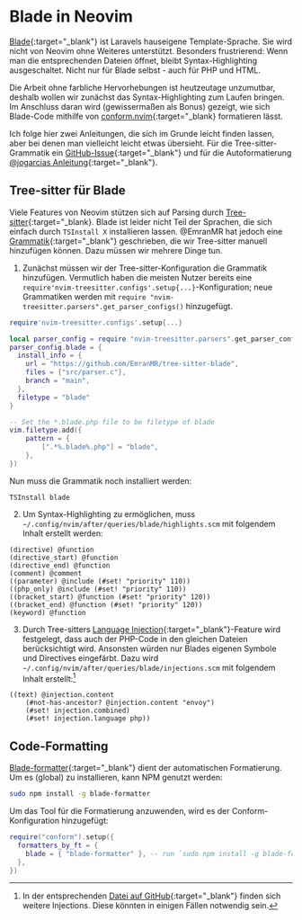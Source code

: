 # Blade in Neovim
[Blade](https://laravel.com/docs/11.x/blade){:target="_blank"} ist Laravels hauseigene Template-Sprache. Sie wird nicht von Neovim ohne Weiteres unterstützt. Besonders frustrierend: Wenn man die entsprechenden Dateien öffnet, bleibt Syntax-Highlighting ausgeschaltet. Nicht nur für Blade selbst - auch für PHP und HTML.

Die Arbeit ohne farbliche Hervorhebungen ist heutzeutage unzumutbar, deshalb wollen wir zunächst das Syntax-Highlighting zum Laufen bringen. Im Anschluss daran wird (gewissermaßen als Bonus) gezeigt, wie sich Blade-Code mithilfe von [conform.nvim](https://github.com/stevearc/conform.nvim){:target="_blank} formatieren lässt.

Ich folge hier zwei Anleitungen, die sich im Grunde leicht finden lassen, aber bei denen man vielleicht leicht etwas übersieht. Für die Tree-sitter-Grammatik ein [GitHub-Issue](https://github.com/EmranMR/tree-sitter-blade/discussions/19){:target="_blank"} und für die Autoformatierung [@jogarcias Anleitung](https://medium.com/@jogarcia/laravel-blade-on-neovim-ee530ff5d20d){:target="_blank"}.

## Tree-sitter für Blade
Viele Features von Neovim stützen sich auf Parsing durch [Tree-sitter](https://github.com/tree-sitter/tree-sitter){:target="_blank}. Blade ist leider nicht Teil der Sprachen, die sich einfach durch `TSInstall X` installieren lassen. @EmranMR hat jedoch eine [Grammatik](https://github.com/EmranMR/tree-sitter-blade/tree/main){:target="_blank"} geschrieben, die wir Tree-sitter manuell hinzufügen können. Dazu müssen wir mehrere Dinge tun.

1. Zunächst müssen wir der Tree-sitter-Konfiguration die Grammatik hinzufügen. Vermutlich haben die meisten Nutzer bereits eine `require'nvim-treesitter.configs'.setup{...}`-Konfiguration; neue Grammatiken werden mit `require "nvim-treesitter.parsers".get_parser_configs()` hinzugefügt.

```lua
require'nvim-treesitter.configs'.setup{...}

local parser_config = require "nvim-treesitter.parsers".get_parser_configs()
parser_config.blade = {
  install_info = {
    url = "https://github.com/EmranMR/tree-sitter-blade",
    files = {"src/parser.c"},
    branch = "main",
  },
  filetype = "blade"
}

-- Set the *.blade.php file to be filetype of blade
vim.filetype.add({
    pattern = {
        [".*%.blade%.php"] = "blade",
    },
})
```
Nun muss die Grammatik noch installiert werden:
```
TSInstall blade
```

2. Um Syntax-Highlighting zu ermöglichen, muss `~/.config/nvim/after/queries/blade/highlights.scm` mit folgendem Inhalt erstellt werden:

```Query
(directive) @function
(directive_start) @function
(directive_end) @function
(comment) @comment
((parameter) @include (#set! "priority" 110)) 
((php_only) @include (#set! "priority" 110)) 
((bracket_start) @function (#set! "priority" 120)) 
((bracket_end) @function (#set! "priority" 120)) 
(keyword) @function
```

3. Durch Tree-sitters [Language Injection](https://tree-sitter.github.io/tree-sitter/syntax-highlighting#language-injection){:target="_blank"}-Feature wird festgelegt, dass auch der PHP-Code in den gleichen Dateien berücksichtigt wird. Ansonsten würden nur Blades eigenen Symbole und Directives eingefärbt. Dazu wird `~/.config/nvim/after/queries/blade/injections.scm` mit folgendem Inhalt erstellt:[^injections]

```Query
((text) @injection.content
    (#not-has-ancestor? @injection.content "envoy")
    (#set! injection.combined)
    (#set! injection.language php))
```

## Code-Formatting
[Blade-formatter](https://github.com/shufo/blade-formatter){:target="_blank"} dient der automatischen Formatierung. Um es (global) zu installieren, kann NPM genutzt werden:

```bash
sudo npm install -g blade-formatter
```

Um das Tool für die Formatierung anzuwenden, wird es der Conform-Konfiguration hinzugefügt:

```lua
require("conform").setup({
  formatters_by_ft = {
    blade = { "blade-formatter" }, -- run `sudo npm install -g blade-formatter`
  },
})
```

[^injections]: In der entsprechenden [Datei auf GitHub](https://github.com/EmranMR/tree-sitter-blade/blob/main/queries/injections.scm){:target="_blank"} finden sich weitere Injections. Diese könnten in einigen Fällen notwendig sein.
